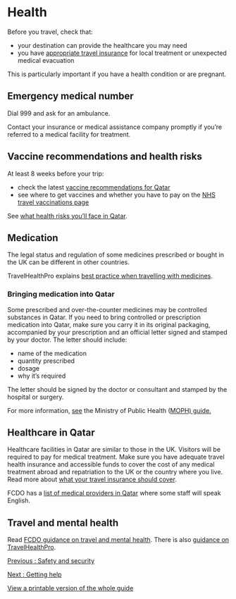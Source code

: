 # Health

Before you travel, check that:

* your destination can provide the healthcare you may need
* you have [appropriate travel insurance](https://www.gov.uk/guidance/foreign-travel-insurance) for local treatment or unexpected medical evacuation

This is particularly important if you have a health condition or are pregnant.

## Emergency medical number

Dial 999 and ask for an ambulance.

Contact your insurance or medical assistance company promptly if you’re referred to a medical facility for treatment.

## Vaccine recommendations and health risks

At least 8 weeks before your trip:

* check the latest [vaccine recommendations for Qatar](https://travelhealthpro.org.uk/country/183/qatar#Vaccine_Recommendations)
* see where to get vaccines and whether you have to pay on the [NHS travel vaccinations page](https://www.nhs.uk/conditions/travel-vaccinations/)

See [what health risks you’ll face in Qatar](https://travelhealthpro.org.uk/country/183/qatar).

## Medication

The legal status and regulation of some medicines prescribed or bought in the UK can be different in other countries.

TravelHealthPro explains [best practice when travelling with medicines](https://travelhealthpro.org.uk/factsheet/43/medicines-abroad).

### Bringing medication into Qatar

Some prescribed and over-the-counter medicines may be controlled substances in Qatar. If you need to bring controlled or prescription medication into Qatar, make sure you carry it in its original packaging, accompanied by your prescription and an official letter signed and stamped by your doctor. The letter should include:

* name of the medication
* quantity prescribed
* dosage
* why it’s required

The letter should be signed by the doctor or consultant and stamped by the hospital or surgery.

For more information, [see](https://www.moph.gov.qa/_layouts/download.aspx?SourceUrl=/Admin/Lists/PublicationsAttachments/Attachments/201/Guideline-of-Controlled-Drugs-for-Travellers%20-%20English.pdf) the Ministry of Public Health ([MOPH) guide.](https://www.moph.gov.qa/_layouts/download.aspx?SourceUrl=/Admin/Lists/PublicationsAttachments/Attachments/201/Guideline-of-Controlled-Drugs-for-Travellers%20-%20English.pdf)

## Healthcare in Qatar

Healthcare facilities in Qatar are similar to those in the UK. Visitors will be required to pay for medical treatment. Make sure you have adequate travel health insurance and accessible funds to cover the cost of any medical treatment abroad and repatriation to the UK or the country where you live. Read more about [what your travel insurance should cover](https://www.gov.uk/guidance/foreign-travel-insurance).

FCDO has a [list of medical providers in Qatar](https://www.gov.uk/government/publications/qatar-doctors) where some staff will speak English.

## Travel and mental health

Read [FCDO guidance on travel and mental health](https://www.gov.uk/guidance/foreign-travel-advice-for-people-with-mental-health-issues). There is also [guidance on TravelHealthPro](https://travelhealthpro.org.uk/factsheet/85/travelling-with-mental-health-conditions).

[Previous
:
Safety and security](/foreign-travel-advice/qatar/safety-and-security)

[Next
:
Getting help](/foreign-travel-advice/qatar/getting-help)

[View a printable version of the whole guide](/foreign-travel-advice/qatar/print)